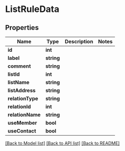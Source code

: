# ListRuleData

## Properties
Name | Type | Description | Notes
------------ | ------------- | ------------- | -------------
**id** | **int** |  | 
**label** | **string** |  | 
**comment** | **string** |  | 
**listId** | **int** |  | 
**listName** | **string** |  | 
**listAddress** | **string** |  | 
**relationType** | **string** |  | 
**relationId** | **int** |  | 
**relationName** | **string** |  | 
**useMember** | **bool** |  | 
**useContact** | **bool** |  | 

[[Back to Model list]](../README.md#documentation-for-models) [[Back to API list]](../README.md#documentation-for-api-endpoints) [[Back to README]](../README.md)


